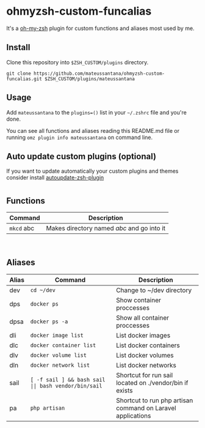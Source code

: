 # ohmyzsh-custom-funcalias

It's a [oh-my-zsh](https://github.com/ohmyzsh/ohmyzsh) plugin for custom functions and aliases most used by me.

## Install

Clone this repository into `$ZSH_CUSTOM/plugins` directory.
```shell
git clone https://github.com/mateussantana/ohmyzsh-custom-funcalias.git $ZSH_CUSTOM/plugins/mateussantana
```

## Usage

Add `mateussantana` to the `plugins=()` list in your `~/.zshrc` file and you're done.

You can see all functions and aliases reading this README.md file or running `omz plugin info mateussantana` on command line.

## Auto update custom plugins (optional)
If you want to update automatically your custom plugins and themes consider install [autoupdate-zsh-plugin](https://github.com/TamCore/autoupdate-oh-my-zsh-plugins)

#
## Functions
| Command    | Description                                                                             |
|------------|-----------------------------------------------------------------------------------------|
| `mkcd` abc | Makes directory named _abc_ and go into it                                              |
&nbsp;

## Aliases
| Alias     | Command                 | Description                                                      |
|-----------|-------------------------|------------------------------------------------------------------|
| dev   | `cd ~/dev`              | Change to ~/dev directory                                        |
| dps   | `docker ps`             | Show container proccesses                                        |
| dpsa  | `docker ps -a`          | Show all container proccesses                                    |
| dli   | `docker image list`     | List docker images                                               |
| dlc   | `docker container list` | List docker containers                                           |
| dlv   | `docker volume list`    | List docker volumes                                              |
| dln   | `docker network list`   | List docker networks                                             |
| sail  | `[ -f sail ] && bash sail \|\| bash vendor/bin/sail` | Shortcut for run sail located on ./vendor/bin if exists |
| pa    | `php artisan`           | Shortcut to run php artisan command on Laravel applications |
